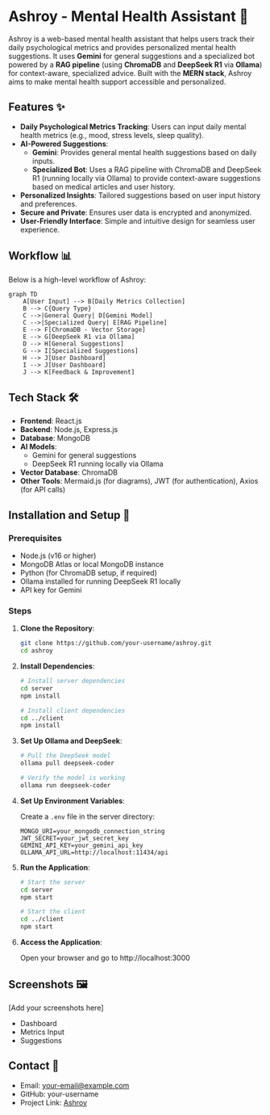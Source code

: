 # Ashroy - Mental Health Assistant 🌱

Ashroy is a web-based mental health assistant that helps users track their daily psychological metrics and provides personalized mental health suggestions. It uses **Gemini** for general suggestions and a specialized bot powered by a **RAG pipeline** (using **ChromaDB** and **DeepSeek R1** via **Ollama**) for context-aware, specialized advice. Built with the **MERN stack**, Ashroy aims to make mental health support accessible and personalized.

## Features ✨

- **Daily Psychological Metrics Tracking**: Users can input daily mental health metrics (e.g., mood, stress levels, sleep quality).
- **AI-Powered Suggestions**:
  - **Gemini**: Provides general mental health suggestions based on daily inputs.
  - **Specialized Bot**: Uses a RAG pipeline with ChromaDB and DeepSeek R1 (running locally via Ollama) to provide context-aware suggestions based on medical articles and user history.
- **Personalized Insights**: Tailored suggestions based on user input history and preferences.
- **Secure and Private**: Ensures user data is encrypted and anonymized.
- **User-Friendly Interface**: Simple and intuitive design for seamless user experience.

## Workflow 📊

Below is a high-level workflow of Ashroy:

```mermaid
graph TD
    A[User Input] --> B[Daily Metrics Collection]
    B --> C{Query Type}
    C -->|General Query| D[Gemini Model]
    C -->|Specialized Query| E[RAG Pipeline]
    E --> F[ChromaDB - Vector Storage]
    E --> G[DeepSeek R1 via Ollama]
    D --> H[General Suggestions]
    G --> I[Specialized Suggestions]
    H --> J[User Dashboard]
    I --> J[User Dashboard]
    J --> K[Feedback & Improvement]
```

## Tech Stack 🛠️

- **Frontend**: React.js
- **Backend**: Node.js, Express.js
- **Database**: MongoDB
- **AI Models**:
  - Gemini for general suggestions
  - DeepSeek R1 running locally via Ollama
- **Vector Database**: ChromaDB
- **Other Tools**: Mermaid.js (for diagrams), JWT (for authentication), Axios (for API calls)

## Installation and Setup 🚀

### Prerequisites

- Node.js (v16 or higher)
- MongoDB Atlas or local MongoDB instance
- Python (for ChromaDB setup, if required)
- Ollama installed for running DeepSeek R1 locally
- API key for Gemini

### Steps

1. **Clone the Repository**:
   ```bash
   git clone https://github.com/your-username/ashroy.git
   cd ashroy
   ```

2. **Install Dependencies**:
   ```bash
   # Install server dependencies
   cd server
   npm install

   # Install client dependencies
   cd ../client
   npm install
   ```

3. **Set Up Ollama and DeepSeek**:
   ```bash
   # Pull the DeepSeek model
   ollama pull deepseek-coder

   # Verify the model is working
   ollama run deepseek-coder
   ```

4. **Set Up Environment Variables**:
   
   Create a `.env` file in the server directory:
   ```env
   MONGO_URI=your_mongodb_connection_string
   JWT_SECRET=your_jwt_secret_key
   GEMINI_API_KEY=your_gemini_api_key
   OLLAMA_API_URL=http://localhost:11434/api
   ```

5. **Run the Application**:
   ```bash
   # Start the server
   cd server
   npm start

   # Start the client
   cd ../client
   npm start
   ```

6. **Access the Application**:
   
   Open your browser and go to http://localhost:3000

## Screenshots 🖼️

[Add your screenshots here]

- Dashboard
- Metrics Input
- Suggestions

## Contact 📧

- Email: your-email@example.com
- GitHub: your-username
- Project Link: [Ashroy](https://github.com/your-username/ashroy)
